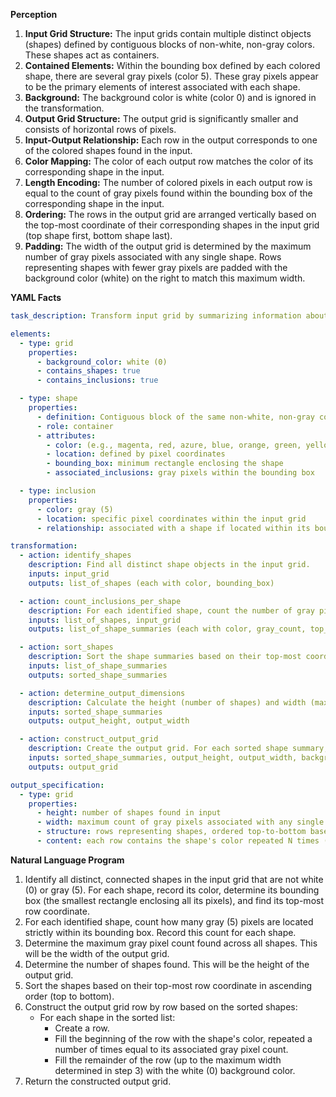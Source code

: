 **Perception**

1.  **Input Grid Structure:** The input grids contain multiple distinct objects (shapes) defined by contiguous blocks of non-white, non-gray colors. These shapes act as containers.
2.  **Contained Elements:** Within the bounding box defined by each colored shape, there are several gray pixels (color 5). These gray pixels appear to be the primary elements of interest associated with each shape.
3.  **Background:** The background color is white (color 0) and is ignored in the transformation.
4.  **Output Grid Structure:** The output grid is significantly smaller and consists of horizontal rows of pixels.
5.  **Input-Output Relationship:** Each row in the output corresponds to one of the colored shapes found in the input.
6.  **Color Mapping:** The color of each output row matches the color of its corresponding shape in the input.
7.  **Length Encoding:** The number of colored pixels in each output row is equal to the count of gray pixels found within the bounding box of the corresponding shape in the input.
8.  **Ordering:** The rows in the output grid are arranged vertically based on the top-most coordinate of their corresponding shapes in the input grid (top shape first, bottom shape last).
9.  **Padding:** The width of the output grid is determined by the maximum number of gray pixels associated with any single shape. Rows representing shapes with fewer gray pixels are padded with the background color (white) on the right to match this maximum width.

**YAML Facts**


```yaml
task_description: Transform input grid by summarizing information about colored shapes based on enclosed gray pixels.

elements:
  - type: grid
    properties:
      - background_color: white (0)
      - contains_shapes: true
      - contains_inclusions: true

  - type: shape
    properties:
      - definition: Contiguous block of the same non-white, non-gray color.
      - role: container
      - attributes:
        - color: (e.g., magenta, red, azure, blue, orange, green, yellow)
        - location: defined by pixel coordinates
        - bounding_box: minimum rectangle enclosing the shape
        - associated_inclusions: gray pixels within the bounding box

  - type: inclusion
    properties:
      - color: gray (5)
      - location: specific pixel coordinates within the input grid
      - relationship: associated with a shape if located within its bounding box

transformation:
  - action: identify_shapes
    description: Find all distinct shape objects in the input grid.
    inputs: input_grid
    outputs: list_of_shapes (each with color, bounding_box)

  - action: count_inclusions_per_shape
    description: For each identified shape, count the number of gray pixels within its bounding box.
    inputs: list_of_shapes, input_grid
    outputs: list_of_shape_summaries (each with color, gray_count, top_coordinate)

  - action: sort_shapes
    description: Sort the shape summaries based on their top-most coordinate in ascending order.
    inputs: list_of_shape_summaries
    outputs: sorted_shape_summaries

  - action: determine_output_dimensions
    description: Calculate the height (number of shapes) and width (maximum gray_count) of the output grid.
    inputs: sorted_shape_summaries
    outputs: output_height, output_width

  - action: construct_output_grid
    description: Create the output grid. For each sorted shape summary, create a row using its color repeated 'gray_count' times, padded with white to match 'output_width'.
    inputs: sorted_shape_summaries, output_height, output_width, background_color (white)
    outputs: output_grid

output_specification:
  - type: grid
    properties:
      - height: number of shapes found in input
      - width: maximum count of gray pixels associated with any single shape
      - structure: rows representing shapes, ordered top-to-bottom based on input position
      - content: each row contains the shape's color repeated N times (N = gray count), padded with white.
```


**Natural Language Program**

1.  Identify all distinct, connected shapes in the input grid that are not white (0) or gray (5). For each shape, record its color, determine its bounding box (the smallest rectangle enclosing all its pixels), and find its top-most row coordinate.
2.  For each identified shape, count how many gray (5) pixels are located strictly within its bounding box. Record this count for each shape.
3.  Determine the maximum gray pixel count found across all shapes. This will be the width of the output grid.
4.  Determine the number of shapes found. This will be the height of the output grid.
5.  Sort the shapes based on their top-most row coordinate in ascending order (top to bottom).
6.  Construct the output grid row by row based on the sorted shapes:
    *   For each shape in the sorted list:
        *   Create a row.
        *   Fill the beginning of the row with the shape's color, repeated a number of times equal to its associated gray pixel count.
        *   Fill the remainder of the row (up to the maximum width determined in step 3) with the white (0) background color.
7.  Return the constructed output grid.